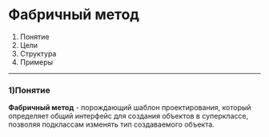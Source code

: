 # Фабричный метод
1. Понятие
2. Цели
3. Структура
4. Примеры

------------

### **1)Понятие**
**Фабричный метод** - порождающий шаблон проектирования, который определяет общий интерфейс для создания объектов в суперклассе, позволяя подклассам изменять тип создаваемого объекта.